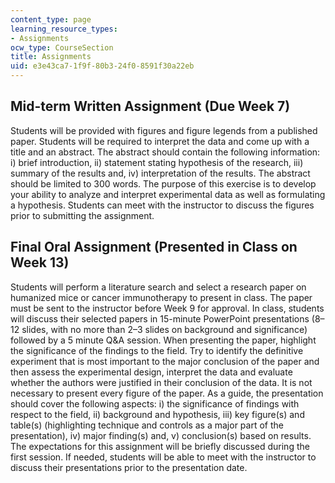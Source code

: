 ```yaml
---
content_type: page
learning_resource_types:
- Assignments
ocw_type: CourseSection
title: Assignments
uid: e3e43ca7-1f9f-80b3-24f0-8591f30a22eb
---
```


Mid-term Written Assignment (Due Week 7)
----------------------------------------

Students will be provided with figures and figure legends from a published paper. Students will be required to interpret the data and come up with a title and an abstract. The abstract should contain the following information: i) brief introduction, ii) statement stating hypothesis of the research, iii) summary of the results and, iv) interpretation of the results. The abstract should be limited to 300 words. The purpose of this exercise is to develop your ability to analyze and interpret experimental data as well as formulating a hypothesis. Students can meet with the instructor to discuss the figures prior to submitting the assignment.

Final Oral Assignment (Presented in Class on Week 13)
-----------------------------------------------------

Students will perform a literature search and select a research paper on humanized mice or cancer immunotherapy to present in class. The paper must be sent to the instructor before Week 9 for approval. In class, students will discuss their selected papers in 15-minute PowerPoint presentations (8–12 slides, with no more than 2–3 slides on background and significance) followed by a 5 minute Q&A session. When presenting the paper, highlight the significance of the findings to the field. Try to identify the definitive experiment that is most important to the major conclusion of the paper and then assess the experimental design, interpret the data and evaluate whether the authors were justified in their conclusion of the data. It is not necessary to present every figure of the paper. As a guide, the presentation should cover the following aspects: i) the significance of findings with respect to the field, ii) background and hypothesis, iii) key figure(s) and table(s) (highlighting technique and controls as a major part of the presentation), iv) major finding(s) and, v) conclusion(s) based on results. The expectations for this assignment will be briefly discussed during the first session. If needed, students will be able to meet with the instructor to discuss their presentations prior to the presentation date.